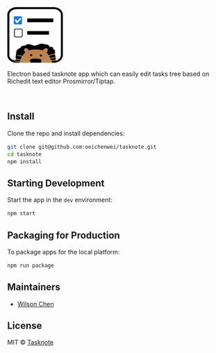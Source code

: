 <img src="assets/icon.png" width="128"/>

<br>

<p>
  Electron based tasknote app which can easily edit tasks tree based on Richedit text editor Prosmirror/Tiptap.
</p>

<br>

## Install

Clone the repo and install dependencies:

```bash
git clone git@github.com:oeichenwei/tasknote.git
cd tasknote
npm install
```

## Starting Development

Start the app in the `dev` environment:

```bash
npm start
```

## Packaging for Production

To package apps for the local platform:

```bash
npm run package
```

## Maintainers

- [Wilson Chen](https://github.com/oeichenwei)

## License

MIT © [Tasknote](https://github.com/oeichenwei/tasknote)
